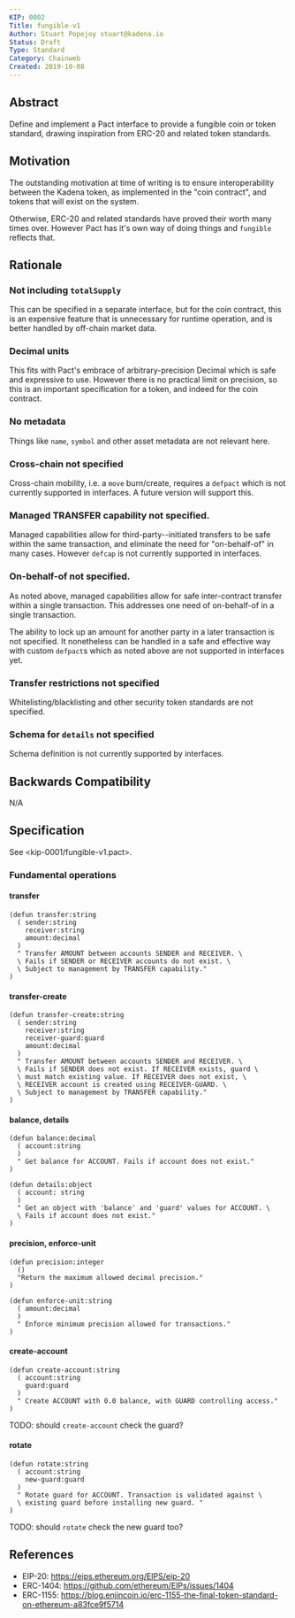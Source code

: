 ```yaml
---
KIP: 0002
Title: fungible-v1
Author: Stuart Popejoy stuart@kadena.io
Status: Draft
Type: Standard
Category: Chainweb
Created: 2019-10-08
---
```


## Abstract

Define and implement a Pact interface to provide a fungible coin or token standard, drawing inspiration
from ERC-20 and related token standards.


## Motivation

The outstanding motivation at time of writing is to ensure interoperability between the Kadena token,
as implemented in the "coin contract", and tokens that will exist on the system.

Otherwise, ERC-20 and related standards have proved their worth many times over. However Pact has
it's own way of doing things and `fungible` reflects that.

## Rationale

### Not including `totalSupply`
This can be specified in a separate interface, but for the coin contract, this is an expensive feature
that is unnecessary for runtime operation, and is better handled by off-chain market data.

### Decimal units
This fits with Pact's embrace of arbitrary-precision Decimal which is safe and expressive to use. However
there is no practical limit on precision, so this is an important specification for a token, and indeed
for the coin contract.

### No metadata
Things like `name`, `symbol` and other asset metadata are not relevant here.

### Cross-chain not specified
Cross-chain mobility, i.e. a `move` burn/create, requires a `defpact` which is not currently
supported in interfaces. A future version will support this.

### Managed TRANSFER capability not specified.
Managed capabilities allow for third-party--initiated transfers to be safe within the same transaction,
and eliminate the need for "on-behalf-of" in many cases. However `defcap` is not currently
supported in interfaces.

### On-behalf-of not specified.
As noted above, managed capabilities allow for safe inter-contract transfer within a single transaction.
This addresses one need of on-behalf-of in a single transaction.

The ability to lock up an amount for another party in a later transaction is not specified.
It nonetheless can be handled in a safe and effective way with custom `defpact`s which as noted
above are not supported in interfaces yet.

### Transfer restrictions not specified

Whitelisting/blacklisting and other security token standards are not specified.

### Schema for `details` not specified

Schema definition is not currently supported by interfaces.



## Backwards Compatibility

N/A

## Specification

See <kip-0001/fungible-v1.pact>.

### Fundamental operations

#### transfer

```
(defun transfer:string
  ( sender:string
    receiver:string
    amount:decimal
  )
  " Transfer AMOUNT between accounts SENDER and RECEIVER. \
  \ Fails if SENDER or RECEIVER accounts do not exist. \
  \ Subject to management by TRANSFER capability."
)
```

#### transfer-create

```
(defun transfer-create:string
  ( sender:string
    receiver:string
    receiver-guard:guard
    amount:decimal
  )
  " Transfer AMOUNT between accounts SENDER and RECEIVER. \
  \ Fails if SENDER does not exist. If RECEIVER exists, guard \
  \ must match existing value. If RECEIVER does not exist, \
  \ RECEIVER account is created using RECEIVER-GUARD. \
  \ Subject to management by TRANSFER capability."
)
```

#### balance, details

```
(defun balance:decimal
  ( account:string
  )
  " Get balance for ACCOUNT. Fails if account does not exist."
)

(defun details:object
  ( account: string
  )
  " Get an object with 'balance' and 'guard' values for ACCOUNT. \
  \ Fails if account does not exist."
)
```

#### precision, enforce-unit

```
(defun precision:integer
  ()
  "Return the maximum allowed decimal precision."
)

(defun enforce-unit:string
  ( amount:decimal
  )
  " Enforce minimum precision allowed for transactions."
)
```

#### create-account

```
(defun create-account:string
  ( account:string
    guard:guard
  )
  " Create ACCOUNT with 0.0 balance, with GUARD controlling access."
)
```

TODO: should `create-account` check the guard?

#### rotate

```
(defun rotate:string
  ( account:string
    new-guard:guard
  )
  " Rotate guard for ACCOUNT. Transaction is validated against \
  \ existing guard before installing new guard. "
)
```

TODO: should `rotate` check the new guard too?


## References
* EIP-20: <https://eips.ethereum.org/EIPS/eip-20>
* ERC-1404: <https://github.com/ethereum/EIPs/issues/1404>
* ERC-1155: <https://blog.enjincoin.io/erc-1155-the-final-token-standard-on-ethereum-a83fce9f5714>
